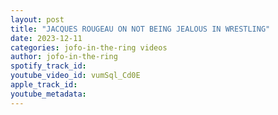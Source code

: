 ```yaml
---
layout: post
title: "JACQUES ROUGEAU ON NOT BEING JEALOUS IN WRESTLING"
date: 2023-12-11
categories: jofo-in-the-ring videos
author: jofo-in-the-ring
spotify_track_id: 
youtube_video_id: vumSql_Cd0E
apple_track_id: 
youtube_metadata: 
---
```

